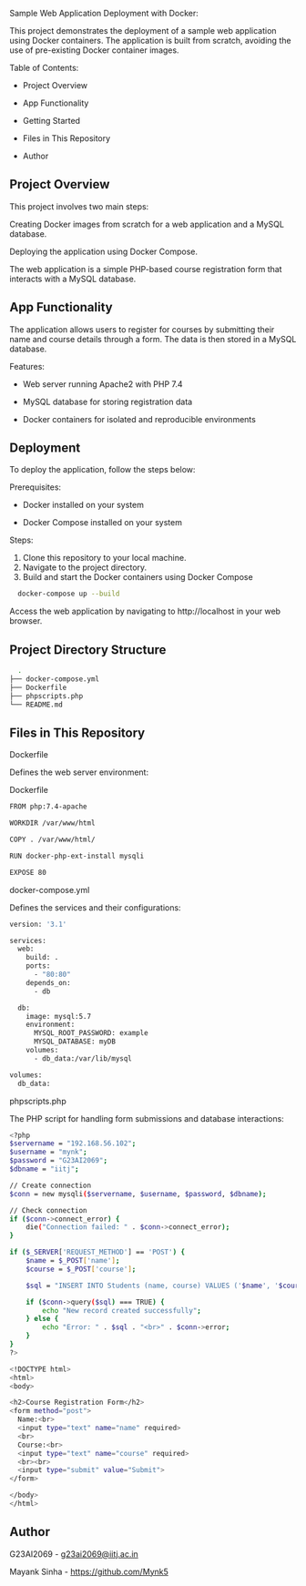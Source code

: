 
Sample Web Application Deployment with Docker:

This project demonstrates the deployment of a sample web application using Docker containers. The application is built from scratch, avoiding the use of pre-existing Docker container images.


Table of Contents:

* Project Overview

* App Functionality

* Getting Started

* Files in This Repository

* Author
## Project Overview

This project involves two main steps:

Creating Docker images from scratch for a web application and a MySQL database.

Deploying the application using Docker Compose.

The web application is a simple PHP-based course registration form that interacts with a MySQL database.
## App Functionality

The application allows users to register for courses by submitting their name and course details through a form. The data is then stored in a MySQL database.

Features:

* Web server running Apache2 with PHP 7.4

* MySQL database for storing registration data

* Docker containers for isolated and reproducible environments
## Deployment

To deploy the application, follow the steps below:

Prerequisites:

* Docker installed on your system

* Docker Compose installed on your system

Steps:
1. Clone this repository to your local machine.
2. Navigate to the project directory.
3. Build and start the Docker containers using Docker Compose

```bash
  docker-compose up --build

```

Access the web application by navigating to http://localhost in your web browser.






## Project Directory Structure
```bash
  .
├── docker-compose.yml
├── Dockerfile
├── phpscripts.php
└── README.md

```
## Files in This Repository
Dockerfile

Defines the web server environment:

Dockerfile
```bash
FROM php:7.4-apache

WORKDIR /var/www/html

COPY . /var/www/html/

RUN docker-php-ext-install mysqli

EXPOSE 80

```
docker-compose.yml

Defines the services and their configurations:
```bash
version: '3.1'

services:
  web:
    build: .
    ports:
      - "80:80"
    depends_on:
      - db

  db:
    image: mysql:5.7
    environment:
      MYSQL_ROOT_PASSWORD: example
      MYSQL_DATABASE: myDB
    volumes:
      - db_data:/var/lib/mysql

volumes:
  db_data:

```
phpscripts.php

The PHP script for handling form submissions and database interactions:

```bash
<?php
$servername = "192.168.56.102";
$username = "mynk";
$password = "G23AI2069";
$dbname = "iitj";

// Create connection
$conn = new mysqli($servername, $username, $password, $dbname);

// Check connection
if ($conn->connect_error) {
    die("Connection failed: " . $conn->connect_error);
}

if ($_SERVER['REQUEST_METHOD'] == 'POST') {
    $name = $_POST['name'];
    $course = $_POST['course'];

    $sql = "INSERT INTO Students (name, course) VALUES ('$name', '$course')";

    if ($conn->query($sql) === TRUE) {
        echo "New record created successfully";
    } else {
        echo "Error: " . $sql . "<br>" . $conn->error;
    }
}
?>

<!DOCTYPE html>
<html>
<body>

<h2>Course Registration Form</h2>
<form method="post">
  Name:<br>
  <input type="text" name="name" required>
  <br>
  Course:<br>
  <input type="text" name="course" required>
  <br><br>
  <input type="submit" value="Submit">
</form>

</body>
</html>
```
## Author

G23AI2069 - g23ai2069@iitj.ac.in

Mayank Sinha - https://github.com/Mynk5

